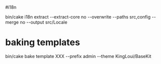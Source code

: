 #i18n

bin/cake i18n extract --extract-core no --overwrite --paths src,config --merge no --output src/Locale

# baking templates

bin/cake bake template XXX --prefix admin --theme KingLoui/BaseKit